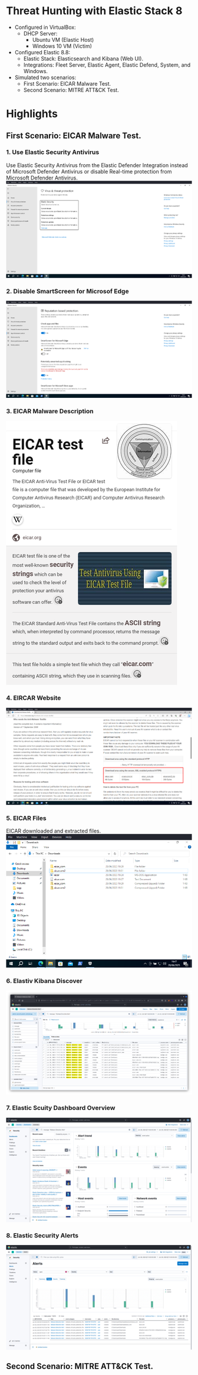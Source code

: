 # Threat Hunting with Elastic Stack 8
- Configured in VirtualBox:
  - DHCP Server:
    - Ubuntu VM (Elastic Host)
    - Windows 10 VM (Victim)
- Configured Elastic 8.8:
  - Elastic Stack: Elasticsearch and Kibana (Web UI).
  - Integrations: Fleet Server, Elastic Agent, Elastic Defend, System, and Windows.
- Simulated two scenarios:
  - First Scenario: EICAR Malware Test.
  - Second Scenario: MITRE ATT&CK Test.

# Highlights

## First Scenario: EICAR Malware Test.

### 1. Use Elastic Security Antivirus
Use Elastic Security Antivirus from the Elastic Defender Integration instead of Microsoft Defender Antivirus or disable Real-time protection from Microsoft Defender Antivirus.
<img src="images/1-elastic_security.png" title="EICAR Description-vm"/>

### 2. Disable SmartScreen for Microsof Edge
<img src="images/2-msdefender_smartscreen.png" title="EICAR Description-vm"/>

### 3. EICAR Malware Description
<img src="images/3-eicar_description.png" title="EICAR Description-vm"/>

### 4. EIRCAR Website
<img src="images/4-eicar_website.png" title="EICAR Description-vm"/>

### 5. EICAR Files
EICAR downloaded and extracted files.
<img src="images/5-eicar_files.png" title="EICAR Description-vm"/>

### 6. Elastiv Kibana Discover
<img src="images/6-elastic_analytics_discover.png" title="EICAR Description-vm"/>

### 7. Elastic Scuity Dashboard Overview
<img src="images/7-elastic_security_dashboard.png" title="EICAR Description-vm"/>

### 8. Elastic Security Alerts
<img src="images/8-elastic_security_alerts.png" title="EICAR Description-vm"/>

## Second Scenario: MITRE ATT&CK Test.
